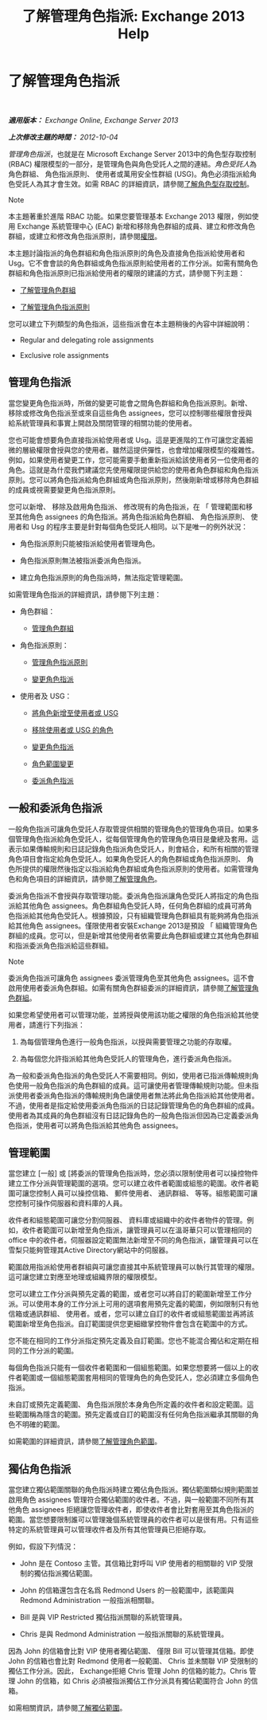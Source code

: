 ﻿---
title: '了解管理角色指派: Exchange 2013 Help'
TOCTitle: 了解管理角色指派
ms:assetid: 1dc33dd6-52fb-4852-a5ce-027bc73e1d8f
ms:mtpsurl: https://technet.microsoft.com/zh-tw/library/Dd335131(v=EXCHG.150)
ms:contentKeyID: 50472666
ms.date: 05/21/2018
mtps_version: v=EXCHG.150
ms.translationtype: MT
---

# 了解管理角色指派

 

_**適用版本：** Exchange Online, Exchange Server 2013_

_**上次修改主題的時間：** 2012-10-04_

*管理角色指派*，也就是在 Microsoft Exchange Server 2013中的角色型存取控制 (RBAC) 權限模型的一部分，是管理角色與角色受託人之間的連結。*角色受託人*為角色群組、 角色指派原則、 使用者或萬用安全性群組 (USG)。角色必須指派給角色受託人為其才會生效。如需 RBAC 的詳細資訊，請參閱[了解角色型存取控制](understanding-role-based-access-control-exchange-2013-help.md)。


> [!NOTE]  
> 本主題著重於進階 RBAC 功能。如果您要管理基本 Exchange 2013 權限，例如使用 Exchange 系統管理中心 (EAC) 新增和移除角色群組的成員、建立和修改角色群組，或建立和修改角色指派原則，請參閱<a href="permissions-exchange-2013-help.md">權限</a>。




本主題討論指派的角色群組和角色指派原則的角色及直接角色指派給使用者和 Usg。它不會會談的角色群組或角色指派原則給使用者的工作分派。如需有關角色群組和角色指派原則已指派給使用者的權限的建議的方式，請參閱下列主題：

  - [了解管理角色群組](understanding-management-role-groups-exchange-2013-help.md)

  - [了解管理角色指派原則](understanding-management-role-assignment-policies-exchange-2013-help.md)

您可以建立下列類型的角色指派，這些指派會在本主題稍後的內容中詳細說明：

  - Regular and delegating role assignments

  - Exclusive role assignments

## 管理角色指派

當您變更角色指派時，所做的變更可能會之間角色群組和角色指派原則。新增、 移除或修改角色指派至或來自這些角色 assignees，您可以控制哪些權限會授與給系統管理員和事實上開啟及關閉管理的相關功能的使用者。

您也可能會想要角色直接指派給使用者或 Usg。這是更進階的工作可讓您定義細微的層級權限會授與您的使用者。雖然這提供彈性，也會增加權限模型的複雜性。例如，如果使用者變更工作，您可能需要手動重新指派給該使用者另一位使用者的角色。這就是為什麼我們建議您先使用權限提供給您的使用者角色群組和角色指派原則。您可以將角色指派給角色群組或角色指派原則，然後剛新增或移除角色群組的成員或視需要變更角色指派原則。

您可以新增、 移除及啟用角色指派、 修改現有的角色指派，在 「 管理範圍和移至其他角色 assignees 的角色指派。將角色指派給角色群組、 角色指派原則、 使用者和 Usg 的程序主要是針對每個角色受託人相同。以下是唯一的例外狀況：

  - 角色指派原則只能被指派給使用者管理角色。

  - 角色指派原則無法被指派委派角色指派。

  - 建立角色指派原則的角色指派時，無法指定管理範圍。

如需管理角色指派的詳細資訊，請參閱下列主題：

  - 角色群組：
    
      - [管理角色群組](manage-role-groups-exchange-2013-help.md)

  - 角色指派原則：
    
      - [管理角色指派原則](manage-role-assignment-policies-exchange-2013-help.md)
    
      - [變更角色指派](change-a-role-assignment-exchange-2013-help.md)

  - 使用者及 USG：
    
      - [將角色新增至使用者或 USG](add-a-role-to-a-user-or-usg-exchange-2013-help.md)
    
      - [移除使用者或 USG 的角色](remove-a-role-from-a-user-or-usg-exchange-2013-help.md)
    
      - [變更角色指派](change-a-role-assignment-exchange-2013-help.md)
    
      - [角色範圍變更](change-a-role-scope-exchange-2013-help.md)
    
      - [委派角色指派](delegate-role-assignments-exchange-2013-help.md)

## 一般和委派角色指派

一般角色指派可讓角色受託人存取管提供相關的管理角色的管理角色項目。如果多個管理角色指派給角色受託人，從每個管理角色的管理角色項目是彙總及套用。這表示如果傳輸規則和日誌記錄角色指派角色受託人，則會結合，和所有相關的管理角色項目會指定給角色受託人。如果角色受託人的角色群組或角色指派原則、 角色所提供的權限然後指定以指派給角色群組或角色指派原則的使用者。如需管理角色和角色項目的詳細資訊，請參閱[了解管理角色](understanding-management-roles-exchange-2013-help.md)。

委派角色指派不會授與存取管理功能。委派角色指派讓角色受託人將指定的角色指派給其他角色 assignees。角色群組角色受託人時，任何角色群組的成員可將角色指派給其他角色受託人。根據預設，只有組織管理角色群組具有能夠將角色指派給其他角色 assignees。僅限使用者安裝Exchange 2013是預設 「 組織管理角色群組的成員。您可以，但是新增其他使用者依需要此角色群組或建立其他角色群組和指派委派角色指派給這些群組。


> [!NOTE]  
> 委派角色指派可讓角色 assignees 委派管理角色至其他角色 assignees。這不會啟用使用者委派角色群組。如需有關角色群組委派的詳細資訊，請參閱<a href="understanding-management-role-groups-exchange-2013-help.md">了解管理角色群組</a>。




如果您希望使用者可以管理功能，並將授與使用該功能之權限的角色指派給其他使用者，請進行下列指派：

1.  為每個管理角色進行一般角色指派，以授與需要管理之功能的存取權。

2.  為每個您允許指派給其他角色受託人的管理角色，進行委派角色指派。

為一般和委派角色指派的角色受託人不需要相同。例如，使用者已指派傳輸規則角色使用一般角色指派的角色群組的成員。這可讓使用者管理傳輸規則功能。但未指派使用者委派角色指派的傳輸規則角色讓使用者無法將此角色指派給其他使用者。不過，使用者是指定給使用委派角色指派的日誌記錄管理角色的角色群組的成員。使用者為其成員的角色群組沒有日誌記錄角色的一般角色指派但因為已定義委派角色指派，使用者可以將角色指派給其他角色 assignees。

## 管理範圍

當您建立 \[一般\] 或 \[將委派的管理角色指派時，您必須以限制使用者可以操控物件建立工作分派與管理範圍的選項。您可以建立收件者範圍或組態的範圍。收件者範圍可讓您控制人員可以操控信箱、 郵件使用者、 通訊群組、 等等。組態範圍可讓您控制可操作伺服器和資料庫的人員。

收件者和組態範圍可讓您分割伺服器、 資料庫或組織中的收件者物件的管理。例如，收件者範圍可以新增至角色指派，讓管理員可以在溫哥華只可以管理相同的 office 中的收件者。伺服器設定範圍無法新增至不同的角色指派，讓管理員可以在雪梨只能夠管理其Active Directory網站中的伺服器。

範圍啟用指派給使用者群組與可讓您直接其中系統管理員可以執行其管理的權限。這可讓您建立對應至地理或組織界限的權限模型。

您可以建立工作分派與預先定義的範圍，或者您可以將自訂的範圍新增至工作分派。可以使用本身的工作分派上可用的選項套用預先定義的範圍，例如限制只有他信箱或通訊群組、 使用者。或者，您可以建立自訂的收件者或組態範圍並再將該範圍新增至角色指派。自訂範圍提供您更細緻掌控物件會包含在範圍中的方式。

您不能在相同的工作分派指定預先定義及自訂範圍。您也不能混合獨佔和定期在相同的工作分派的範圍。

每個角色指派只能有一個收件者範圍和一個組態範圍。如果您想要將一個以上的收件者範圍或一個組態範圍套用相同的管理角色的角色受託人，您必須建立多個角色指派。

未自訂或預先定義範圍、 角色指派限於本身角色所定義的收件者和設定範圍。這些範圍稱為隱含的範圍。預先定義或自訂的範圍沒有任何角色指派繼承其關聯的角色不明確的範圍。

如需範圍的詳細資訊，請參閱[了解管理角色範圍](understanding-management-role-scopes-exchange-2013-help.md)。

## 獨佔角色指派

當您建立獨佔範圍關聯的角色指派時建立獨佔角色指派。獨佔範圍類似規則範圍並啟用角色 assignees 管理符合獨佔範圍的收件者。不過，與一般範圍不同所有其他角色 assignees 拒絕讓您管理收件者，即使收件者會比對套用至其角色指派的範圍。當您想要限制誰可以管理幾個系統管理員的收件者可以是很有用。只有這些特定的系統管理員可以管理收件者及所有其他管理員已拒絕存取。

例如，假設下列情況：

  - John 是在 Contoso 主管。其信箱比對呼叫 VIP 使用者的相關聯的 VIP 受限制的獨佔指派獨佔範圍。

  - John 的信箱還包含在名爲 Redmond Users 的一般範圍中，該範圍與 Redmond Administration 一般指派相關聯。

  - Bill 是與 VIP Restricted 獨佔指派關聯的系統管理員。

  - Chris 是與 Redmond Administration 一般指派關聯的系統管理員。

因為 John 的信箱會比對 VIP 使用者獨佔範圍、 僅限 Bill 可以管理其信箱。即使 John 的信箱也會比對 Redmond 使用者一般範圍、 Chris 並未關聯 VIP 受限制的獨佔工作分派。因此， Exchange拒絕 Chris 管理 John 的信箱的能力。Chris 管理 John 的信箱，如 Chris 必須被指派獨佔工作分派具有獨佔範圍符合 John 的信箱。

如需相關資訊，請參閱[了解獨佔範圍](understanding-exclusive-scopes-exchange-2013-help.md)。

